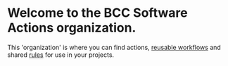 # Welcome to the BCC Software **Actions** organization.

This 'organization' is where you can find actions, [reusable workflows](https://docs.github.com/en/actions/using-workflows/reusing-workflows) and shared [rules](https://docs.github.com/en/repositories/configuring-branches-and-merges-in-your-repository/managing-rulesets/about-rulesets) for use in your projects.